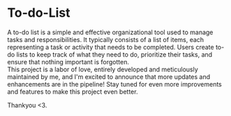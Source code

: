 # To-do-List
A to-do list is a simple and effective organizational tool used to manage tasks and responsibilities. It typically consists of a list of items, each representing a task or activity that needs to be completed. Users create to-do lists to keep track of what they need to do, prioritize their tasks, and ensure that nothing important is forgotten.  
This project is a labor of love, entirely developed and meticulously maintained by me, and I'm excited to announce that more updates and enhancements are in the pipeline! Stay tuned for even more improvements and features to make this project even better.  

Thankyou <3.
